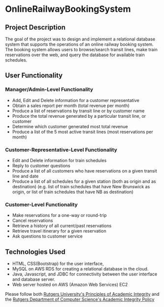 # OnlineRailwayBookingSystem

## Project Description
The goal of the project was to design and implement a relational database system that supports the operations of an online railway booking system. 
The booking system allows users to browse/search transit lines, make train reservations over the web, and query the database for available train schedules.

## User Functionality
### Manager/Admin-Level Functionality
* Add, Edit and Delete information for a customer representative
* Obtain a sales report per month (total revenue per month)
* Produce a list of reservations by transit line or by customer name
* Produce the total revenue generated by a particular transit line, or customer
* Determine which customer generated most total revenue
* Produce a list of the 5 most active transit lines (most reservations per month) 

### Customer-Representative-Level Functionality 
* Edit and Delete information for train schedules
* Reply to customer questions
* Produce a list of all customers who have reservations on a given transit line and
date
* Produce a list of all schedules for a given station (both as origin and as destination)
(e.g. list of train schedules that have New Brunswick as origin, or list of train
schedules that have NB as destination)

### Customer-Level Functionality 
* Make reservations for a one-way or round-trip
* Cancel reservations
* Retrieve a history of all current/past reservations
* Retrieve travel itinerary for a given reservation
* Ask questions to customer service

## Technologies Used
* HTML, CSS(Bootstrap) for the user interface,
* MySQL on AWS RDS for creating a relational database in the cloud.
* Java, Javascript, and JDBC for connectivity between the user interface and database server. 
* Web server hosted on AWS (Amazon Web Services) EC2

Please follow both [Rutgers University's Principles of Academic Integrity](http://academicintegrity.rutgers.edu/) and the [Rutgers Department of Computer Science's Academic Integrity Policy](https://www.cs.rutgers.edu/academics/undergraduate/academic-integrity-policy)
